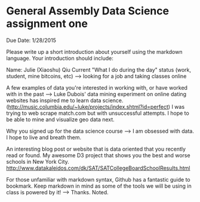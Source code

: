 # General Assembly Data Science assignment one

Due Date: 1/28/2015

Please write up a short introduction about yourself using the markdown language. Your introduction should include:

Name: Julie (Xiaoshu) Qiu
Current "What I do during the day" status (work, student, mine bitcoins, etc)
--> looking for a job and taking classes online

A few examples of data you're interested in working with, or have worked with in the past
--> Luke Dubois' data mining experiment on online dating websites has inspired me to learn data science. (http://music.columbia.edu/~luke/projects/index.shtml?id=perfect)
I was trying to web scrape match.com but with unsuccessful attempts. 
I hope to be able to mine and visualize geo data next.

Why you signed up for the data science course
--> I am obsessed with data. I hope to live and breath them. 

An interesting blog post or website that is data oriented that you recently read or found.
My awesome D3 project that shows you the best and worse schools in New York City. 
http://www.datakaleidos.com/dk/SAT/SATCollegeBoardSchoolResults.html

For those unfamiliar with markdown syntax, Github has a fantastic guide to bookmark. Keep markdown in mind as some of the tools we will be using in class is powered by it!
--> Thanks. Noted.
